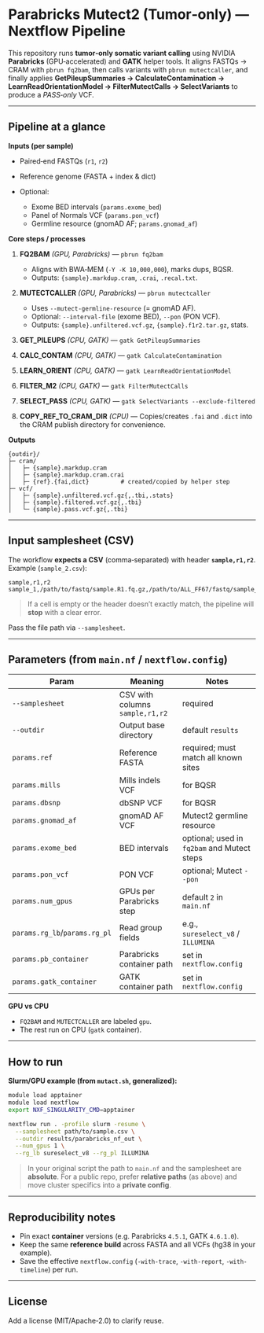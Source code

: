# Parabricks Mutect2 (Tumor‑only) — Nextflow Pipeline

This repository runs **tumor‑only somatic variant calling** using NVIDIA **Parabricks** (GPU‑accelerated) and **GATK** helper tools. It aligns FASTQs → CRAM with `pbrun fq2bam`, then calls variants with `pbrun mutectcaller`, and finally applies **GetPileupSummaries → CalculateContamination → LearnReadOrientationModel → FilterMutectCalls → SelectVariants** to produce a *PASS‑only* VCF.

---

## Pipeline at a glance

**Inputs (per sample)**

* Paired‑end FASTQs (`r1`, `r2`)
* Reference genome (FASTA + index & dict)
* Optional:

  * Exome BED intervals (`params.exome_bed`)
  * Panel of Normals VCF (`params.pon_vcf`)
  * Germline resource (gnomAD AF; `params.gnomad_af`)

**Core steps / processes**

1. **FQ2BAM** *(GPU, Parabricks)* — `pbrun fq2bam`

   * Aligns with BWA‑MEM (`-Y -K 10,000,000`), marks dups, BQSR.
   * Outputs: `{sample}.markdup.cram`, `.crai`, `.recal.txt`.
2. **MUTECTCALLER** *(GPU, Parabricks)* — `pbrun mutectcaller`

   * Uses `--mutect-germline-resource` (= gnomAD AF).
   * Optional: `--interval-file` (exome BED), `--pon` (PON VCF).
   * Outputs: `{sample}.unfiltered.vcf.gz`, `{sample}.f1r2.tar.gz`, stats.
3. **GET_PILEUPS** *(CPU, GATK)* — `gatk GetPileupSummaries`
4. **CALC_CONTAM** *(CPU, GATK)* — `gatk CalculateContamination`
5. **LEARN_ORIENT** *(CPU, GATK)* — `gatk LearnReadOrientationModel`
6. **FILTER_M2** *(CPU, GATK)* — `gatk FilterMutectCalls`
7. **SELECT_PASS** *(CPU, GATK)* — `gatk SelectVariants --exclude-filtered`
8. **COPY_REF_TO_CRAM_DIR** *(CPU)* — Copies/creates `.fai` and `.dict` into the CRAM publish directory for convenience.

**Outputs**

```
{outdir}/
├─ cram/
│   ├─ {sample}.markdup.cram
│   ├─ {sample}.markdup.cram.crai
│   ├─ {ref}.{fai,dict}         # created/copied by helper step
├─ vcf/
│   ├─ {sample}.unfiltered.vcf.gz{,.tbi,.stats}
│   ├─ {sample}.filtered.vcf.gz{,.tbi}
│   └─ {sample}.pass.vcf.gz{,.tbi}
```

---

## Input samplesheet (CSV)

The workflow **expects a CSV** (comma‑separated) with header **`sample,r1,r2`**. Example (`sample_2.csv`):

```csv
sample,r1,r2
sample_1,/path/to/fastq/sample.R1.fq.gz,/path/to/ALL_FF67/fastq/sample_R2.trim.fq.gz
```

> If a cell is empty or the header doesn’t exactly match, the pipeline will **stop** with a clear error.

Pass the file path via `--samplesheet`.

---

## Parameters (from `main.nf` / `nextflow.config`)

| Param                         | Meaning                         | Notes                                       |
| ----------------------------- | ------------------------------- | ------------------------------------------- |
| `--samplesheet`               | CSV with columns `sample,r1,r2` | required                                    |
| `--outdir`                    | Output base directory           | default `results`                           |
| `params.ref`                  | Reference FASTA                 | required; must match all known sites        |
| `params.mills`                | Mills indels VCF                | for BQSR                                    |
| `params.dbsnp`                | dbSNP VCF                       | for BQSR                                    |
| `params.gnomad_af`            | gnomAD AF VCF                   | Mutect2 germline resource                   |
| `params.exome_bed`            | BED intervals                   | optional; used in `fq2bam` and Mutect steps |
| `params.pon_vcf`              | PON VCF                         | optional; Mutect `--pon`                    |
| `params.num_gpus`             | GPUs per Parabricks step        | default `2` in `main.nf`                    |
| `params.rg_lb`/`params.rg_pl` | Read group fields               | e.g., `sureselect_v8` / `ILLUMINA`          |
| `params.pb_container`         | Parabricks container path       | set in `nextflow.config`                    |
| `params.gatk_container`       | GATK container path             | set in `nextflow.config`                    |

**GPU vs CPU**

* `FQ2BAM` and `MUTECTCALLER` are labeled `gpu`.
* The rest run on CPU (`gatk` container).

---

## How to run

**Slurm/GPU example (from `mutact.sh`, generalized):**

```bash
module load apptainer
module load nextflow
export NXF_SINGULARITY_CMD=apptainer

nextflow run . -profile slurm -resume \
  --samplesheet path/to/sample.csv \
  --outdir results/parabricks_nf_out \
  --num_gpus 1 \
  --rg_lb sureselect_v8 --rg_pl ILLUMINA
```

> In your original script the path to `main.nf` and the samplesheet are **absolute**. For a public repo, prefer **relative paths** (as above) and move cluster specifics into a **private config**.

---

## Reproducibility notes

* Pin exact **container** versions (e.g. Parabricks `4.5.1`, GATK `4.6.1.0`).
* Keep the same **reference build** across FASTA and all VCFs (hg38 in your example).
* Save the effective `nextflow.config` (`-with-trace`, `-with-report`, `-with-timeline`) per run.

---

## License

Add a license (MIT/Apache‑2.0) to clarify reuse.

